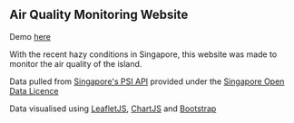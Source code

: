 ## Air Quality Monitoring Website
Demo [here](https://singapore-air-quality.herokuapp.com/)

With the recent hazy conditions in Singapore, this website was made to monitor the air quality of the island.

Data pulled from [Singapore's PSI API](https://data.gov.sg/dataset/psi) provided under the [Singapore Open Data Licence](https://data.gov.sg/open-data-licence)

Data visualised using [LeafletJS](https://leafletjs.com/), [ChartJS](https://www.chartjs.org/) and [Bootstrap](https://getbootstrap.com/)